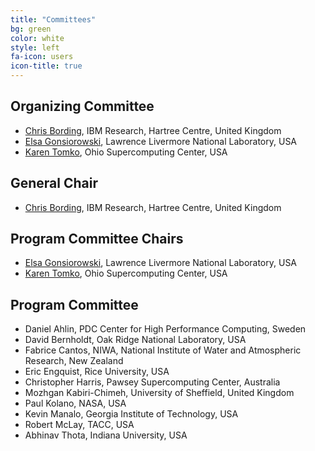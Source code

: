 ```yaml
---
title: "Committees"
bg: green
color: white
style: left
fa-icon: users
icon-title: true
---
```


## Organizing Committee

* [Chris Bording](https://researcher.watson.ibm.com/researcher/view.php?person=ibm-Chris.Bording), IBM Research, Hartree Centre, United Kingdom
* [Elsa Gonsiorowski](https://computation.llnl.gov/about/our-people/highlights/elsa-gonsiorowski), Lawrence Livermore National Laboratory, USA
* [Karen Tomko](https://www.osc.edu/~ktomko), Ohio Supercomputing Center, USA

## General Chair

* [Chris Bording](https://researcher.watson.ibm.com/researcher/view.php?person=ibm-Chris.Bording), IBM Research, Hartree Centre, United Kingdom

## Program Committee Chairs

* [Elsa Gonsiorowski](https://computation.llnl.gov/about/our-people/highlights/elsa-gonsiorowski), Lawrence Livermore National Laboratory, USA
* [Karen Tomko](https://www.osc.edu/~ktomko), Ohio Supercomputing Center, USA

## Program Committee

* Daniel Ahlin, PDC Center for High Performance Computing, Sweden
* David Bernholdt, Oak Ridge National Laboratory, USA
* Fabrice Cantos, NIWA, National Institute of Water and Atmospheric Research, New Zealand
* Eric Engquist, Rice University, USA
* Christopher Harris, Pawsey Supercomputing Center, Australia
* Mozhgan Kabiri-Chimeh, University of Sheffield, United Kingdom
* Paul Kolano, NASA, USA
* Kevin Manalo, Georgia Institute of Technology, USA
* Robert McLay, TACC, USA 
* Abhinav Thota, Indiana University, USA
